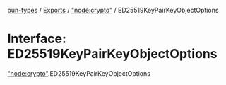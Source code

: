 [bun-types](../README.md) / [Exports](../modules.md) / ["node:crypto"](../modules/node_crypto_.md) / ED25519KeyPairKeyObjectOptions

# Interface: ED25519KeyPairKeyObjectOptions

["node:crypto"](../modules/node_crypto_.md).ED25519KeyPairKeyObjectOptions
